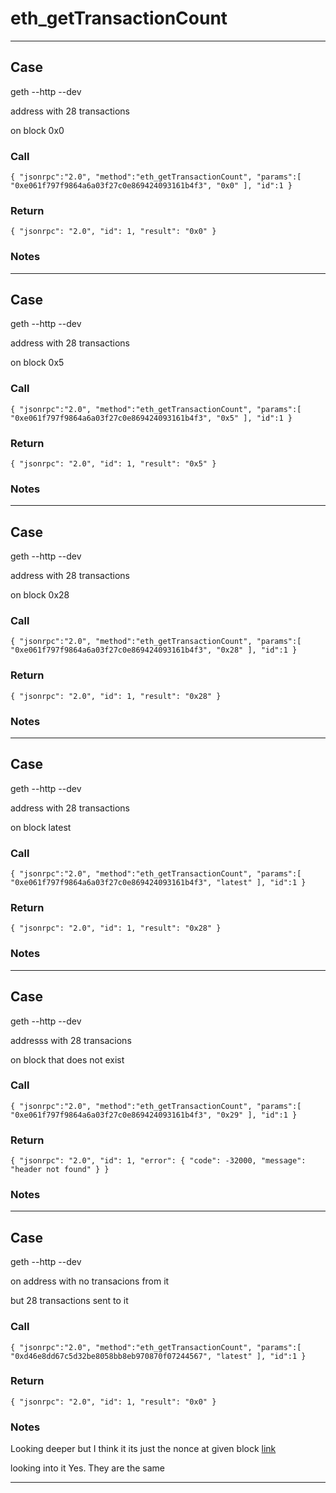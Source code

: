 # eth_getTransactionCount

---
## Case
  
geth --http --dev

address with 28 transactions

on block 0x0
  
### Call

``
{
	"jsonrpc":"2.0",
	"method":"eth_getTransactionCount",
	"params":[
		"0xe061f797f9864a6a03f27c0e869424093161b4f3",
		"0x0"
	],
	"id":1
}
`` 

### Return

``
{
    "jsonrpc": "2.0",
    "id": 1,
    "result": "0x0"
}
``

### Notes

 
 
---
## Case

geth --http --dev

address with 28 transactions

on block 0x5
  
### Call

``
{
	"jsonrpc":"2.0",
	"method":"eth_getTransactionCount",
	"params":[
		"0xe061f797f9864a6a03f27c0e869424093161b4f3",
		"0x5"
	],
	"id":1
}
`` 

### Return

``
{
    "jsonrpc": "2.0",
    "id": 1,
    "result": "0x5"
}
``

### Notes

 
 
---
## Case
  
geth --http --dev

address with 28 transactions

on block 0x28
  
### Call

``
{
	"jsonrpc":"2.0",
	"method":"eth_getTransactionCount",
	"params":[
		"0xe061f797f9864a6a03f27c0e869424093161b4f3",
		"0x28"
	],
	"id":1
}
`` 

### Return

``
{
    "jsonrpc": "2.0",
    "id": 1,
    "result": "0x28"
}
``

### Notes

 
 
---
## Case

geth --http --dev

address with 28 transactions

on block latest 
  
### Call

``
{
	"jsonrpc":"2.0",
	"method":"eth_getTransactionCount",
	"params":[
		"0xe061f797f9864a6a03f27c0e869424093161b4f3",
		"latest"
	],
	"id":1
}
`` 

### Return

``
{
    "jsonrpc": "2.0",
    "id": 1,
    "result": "0x28"
}
``

### Notes

 
 
---
## Case
  
geth --http --dev

addresss with 28 transacions 

on block that does not exist
 
### Call

``
{
	"jsonrpc":"2.0",
	"method":"eth_getTransactionCount",
	"params":[
		"0xe061f797f9864a6a03f27c0e869424093161b4f3",
		"0x29"
	],
	"id":1
}
`` 

### Return

``
{
    "jsonrpc": "2.0",
    "id": 1,
    "error": {
        "code": -32000,
        "message": "header not found"
    }
}
``

### Notes

 
 
---
## Case

geth --http --dev

on address with no transacions from it 

but 28 transactions sent to it
  
### Call

``
{
	"jsonrpc":"2.0",
	"method":"eth_getTransactionCount",
	"params":[
		"0xd46e8dd67c5d32be8058bb8eb970870f07244567",
		"latest"
	],
	"id":1
}
`` 

### Return

``
{
    "jsonrpc": "2.0",
    "id": 1,
    "result": "0x0"
}
``

### Notes

 Looking deeper but I think it its just the nonce at given block
 [link](https://ethereum.stackexchange.com/questions/3411/should-correct-transaction-nonce-be-one-less-than-account-transaction-count)
 
looking into it Yes. They are the same 
 
---
